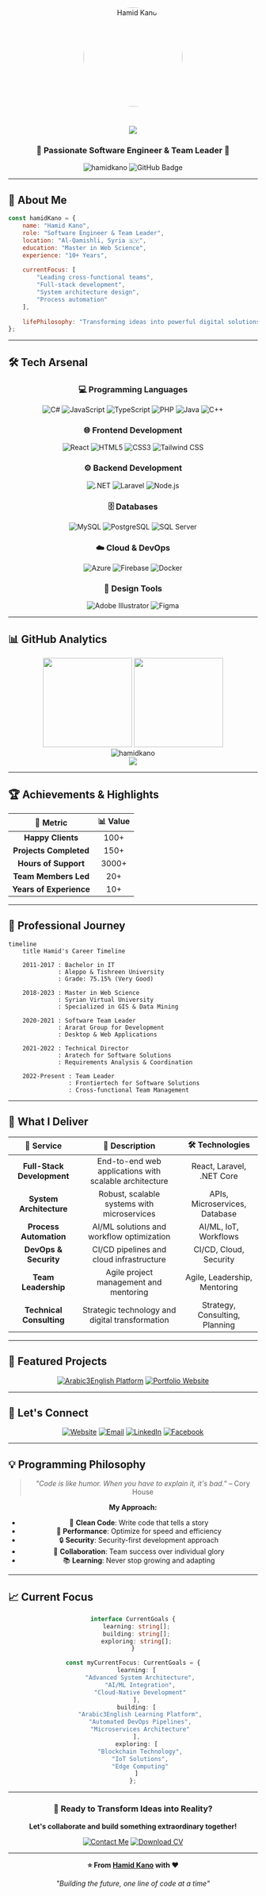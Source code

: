 <div align="center">
  <img src="https://avatars.githubusercontent.com/u/46461177?s=400&u=930b9a7a023beebbc6bda699fe8d90f29793a71e&v=4" alt="Hamid Kano" width="200" height="200" style="border-radius: 50%; object-fit: cover;" />
</div>

<h1 align="center">
  <img src="https://readme-typing-svg.herokuapp.com/?font=Righteous&size=35&center=true&vCenter=true&width=500&height=70&duration=4000&lines=Hi+There!+👋;+I'm+Hamid+Kano!;" />
</h1>

<h3 align="center">🚀 Passionate Software Engineer & Team Leader 🚀</h3>

<div align="center">
  <img src="https://komarev.com/ghpvc/?username=hamidkano&label=Profile%20views&color=0e75b6&style=flat" alt="hamidkano" />
  <img src="https://img.shields.io/github/followers/hamidkano?label=Followers&style=social" alt="GitHub Badge" />
</div>

---

## 🎯 About Me

```javascript
const hamidKano = {
    name: "Hamid Kano",
    role: "Software Engineer & Team Leader",
    location: "Al-Qamishli, Syria 🇸🇾",
    education: "Master in Web Science",
    experience: "10+ Years",
    
    currentFocus: [
        "Leading cross-functional teams",
        "Full-stack development",
        "System architecture design",
        "Process automation"
    ],
    
    lifePhilosophy: "Transforming ideas into powerful digital solutions ✨"
};
```

---

## 🛠️ Tech Arsenal

<div align="center">

### 💻 Programming Languages
![C#](https://img.shields.io/badge/C%23-239120?style=for-the-badge&logo=c-sharp&logoColor=white)
![JavaScript](https://img.shields.io/badge/JavaScript-F7DF1E?style=for-the-badge&logo=javascript&logoColor=black)
![TypeScript](https://img.shields.io/badge/TypeScript-007ACC?style=for-the-badge&logo=typescript&logoColor=white)
![PHP](https://img.shields.io/badge/PHP-777BB4?style=for-the-badge&logo=php&logoColor=white)
![Java](https://img.shields.io/badge/Java-ED8B00?style=for-the-badge&logo=java&logoColor=white)
![C++](https://img.shields.io/badge/C++-00599C?style=for-the-badge&logo=c%2B%2B&logoColor=white)

### 🌐 Frontend Development
![React](https://img.shields.io/badge/React-20232A?style=for-the-badge&logo=react&logoColor=61DAFB)
![HTML5](https://img.shields.io/badge/HTML5-E34F26?style=for-the-badge&logo=html5&logoColor=white)
![CSS3](https://img.shields.io/badge/CSS3-1572B6?style=for-the-badge&logo=css3&logoColor=white)
![Tailwind CSS](https://img.shields.io/badge/Tailwind_CSS-38B2AC?style=for-the-badge&logo=tailwind-css&logoColor=white)

### ⚙️ Backend Development
![.NET](https://img.shields.io/badge/.NET-5C2D91?style=for-the-badge&logo=.net&logoColor=white)
![Laravel](https://img.shields.io/badge/Laravel-FF2D20?style=for-the-badge&logo=laravel&logoColor=white)
![Node.js](https://img.shields.io/badge/Node.js-43853D?style=for-the-badge&logo=node.js&logoColor=white)

### 🗄️ Databases
![MySQL](https://img.shields.io/badge/MySQL-00000F?style=for-the-badge&logo=mysql&logoColor=white)
![PostgreSQL](https://img.shields.io/badge/PostgreSQL-316192?style=for-the-badge&logo=postgresql&logoColor=white)
![SQL Server](https://img.shields.io/badge/Microsoft_SQL_Server-CC2927?style=for-the-badge&logo=microsoft-sql-server&logoColor=white)

### ☁️ Cloud & DevOps
![Azure](https://img.shields.io/badge/Microsoft_Azure-0089D0?style=for-the-badge&logo=microsoft-azure&logoColor=white)
![Firebase](https://img.shields.io/badge/Firebase-039BE5?style=for-the-badge&logo=Firebase&logoColor=white)
![Docker](https://img.shields.io/badge/Docker-2496ED?style=for-the-badge&logo=docker&logoColor=white)

### 🎨 Design Tools
![Adobe Illustrator](https://img.shields.io/badge/Adobe%20Illustrator-FF9A00?style=for-the-badge&logo=adobe%20illustrator&logoColor=white)
![Figma](https://img.shields.io/badge/Figma-F24E1E?style=for-the-badge&logo=figma&logoColor=white)

</div>

---

## 📊 GitHub Analytics

<div align="center">
  <img height="180em" src="https://github-readme-stats.vercel.app/api?username=hamidkano&show_icons=true&theme=tokyonight&include_all_commits=true&count_private=true"/>
  <img height="180em" src="https://github-readme-stats.vercel.app/api/top-langs/?username=hamidkano&layout=compact&langs_count=8&theme=tokyonight"/>
</div>

<div align="center">
  <img src="https://github-readme-streak-stats.herokuapp.com/?user=hamidkano&theme=tokyonight" alt="hamidkano" />
</div>

<div align="center">
  <img src="https://github-readme-activity-graph.vercel.app/graph?username=hamidkano&theme=tokyo-night" />
</div>

---

## 🏆 Achievements & Highlights

<div align="center">

| 🎯 **Metric** | 📊 **Value** |
|:---:|:---:|
| **Happy Clients** | 100+ |
| **Projects Completed** | 150+ |
| **Hours of Support** | 3000+ |
| **Team Members Led** | 20+ |
| **Years of Experience** | 10+ |

</div>

---

## 💼 Professional Journey

```mermaid
timeline
    title Hamid's Career Timeline
    
    2011-2017 : Bachelor in IT
              : Aleppo & Tishreen University
              : Grade: 75.15% (Very Good)
    
    2018-2023 : Master in Web Science
              : Syrian Virtual University
              : Specialized in GIS & Data Mining
    
    2020-2021 : Software Team Leader
              : Ararat Group for Development
              : Desktop & Web Applications
    
    2021-2022 : Technical Director
              : Aratech for Software Solutions
              : Requirements Analysis & Coordination
    
    2022-Present : Team Leader
                 : Frontiertech for Software Solutions
                 : Cross-functional Team Management
```

---

## 🎯 What I Deliver

<div align="center">

| 🚀 **Service** | 📝 **Description** | 🛠️ **Technologies** |
|:---:|:---:|:---:|
| **Full-Stack Development** | End-to-end web applications with scalable architecture | React, Laravel, .NET Core |
| **System Architecture** | Robust, scalable systems with microservices | APIs, Microservices, Database |
| **Process Automation** | AI/ML solutions and workflow optimization | AI/ML, IoT, Workflows |
| **DevOps & Security** | CI/CD pipelines and cloud infrastructure | CI/CD, Cloud, Security |
| **Team Leadership** | Agile project management and mentoring | Agile, Leadership, Mentoring |
| **Technical Consulting** | Strategic technology and digital transformation | Strategy, Consulting, Planning |

</div>

---

## 🌟 Featured Projects

<div align="center">

[![Arabic3English Platform](https://github-readme-stats.vercel.app/api/pin/?username=hamidkano&repo=arabic3english&theme=tokyonight)](https://github.com/hamidkano/arabic3english)
[![Portfolio Website](https://github-readme-stats.vercel.app/api/pin/?username=hamidkano&repo=portfolio&theme=tokyonight)](https://hamidkano.com)

</div>

---

## 🤝 Let's Connect

<div align="center">

[![Website](https://img.shields.io/badge/Website-hamidkano.com-blue?style=for-the-badge&logo=google-chrome&logoColor=white)](https://hamidkano.com)
[![Email](https://img.shields.io/badge/Email-hamidkano409@gmail.com-red?style=for-the-badge&logo=gmail&logoColor=white)](mailto:hamidkano409@gmail.com)
[![LinkedIn](https://img.shields.io/badge/LinkedIn-Connect-blue?style=for-the-badge&logo=linkedin&logoColor=white)](https://linkedin.com/in/hamidkano)
[![Facebook](https://img.shields.io/badge/Facebook-Follow-blue?style=for-the-badge&logo=facebook&logoColor=white)](#)

</div>

---

## 💡 Programming Philosophy

<div align="center">

> *"Code is like humor. When you have to explain it, it's bad."* – Cory House

**My Approach:**
- 🎯 **Clean Code**: Write code that tells a story
- 🚀 **Performance**: Optimize for speed and efficiency  
- 🔒 **Security**: Security-first development approach
- 🤝 **Collaboration**: Team success over individual glory
- 📚 **Learning**: Never stop growing and adapting

</div>

---

## 📈 Current Focus

<div align="center">

```typescript
interface CurrentGoals {
  learning: string[];
  building: string[];
  exploring: string[];
}

const myCurrentFocus: CurrentGoals = {
  learning: [
    "Advanced System Architecture",
    "AI/ML Integration",
    "Cloud-Native Development"
  ],
  building: [
    "Arabic3English Learning Platform",
    "Automated DevOps Pipelines",
    "Microservices Architecture"
  ],
  exploring: [
    "Blockchain Technology",
    "IoT Solutions",
    "Edge Computing"
  ]
};
```

</div>

---

<div align="center">

### 🎯 Ready to Transform Ideas into Reality?

**Let's collaborate and build something extraordinary together!**

[![Contact Me](https://img.shields.io/badge/Contact_Me-Let's_Talk-success?style=for-the-badge&logo=whatsapp&logoColor=white)](mailto:hamidkano409@gmail.com)
[![Download CV](https://img.shields.io/badge/Download_CV-Resume-blue?style=for-the-badge&logo=download&logoColor=white)](#)

---

**⭐ From [Hamid Kano](https://github.com/hamidkano) with ❤️**

*"Building the future, one line of code at a time"*

</div>
